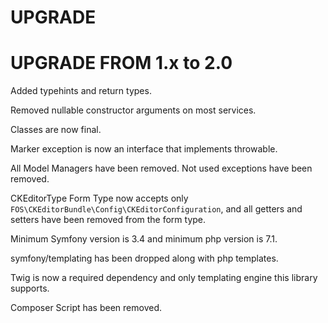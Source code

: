 # UPGRADE

UPGRADE FROM 1.x to 2.0
=======================

Added typehints and return types.

Removed nullable constructor arguments on most services.

Classes are now final.

Marker exception is now an interface that implements throwable.

All Model Managers have been removed.
Not used exceptions have been removed.

CKEditorType Form Type now accepts only `FOS\CKEditorBundle\Config\CKEditorConfiguration`,
and all getters and setters have been removed from the form type.

Minimum Symfony version is 3.4 and minimum php version is 7.1.

symfony/templating has been dropped along with php templates.

Twig is now a required dependency and only templating engine this library supports.

Composer Script has been removed.
